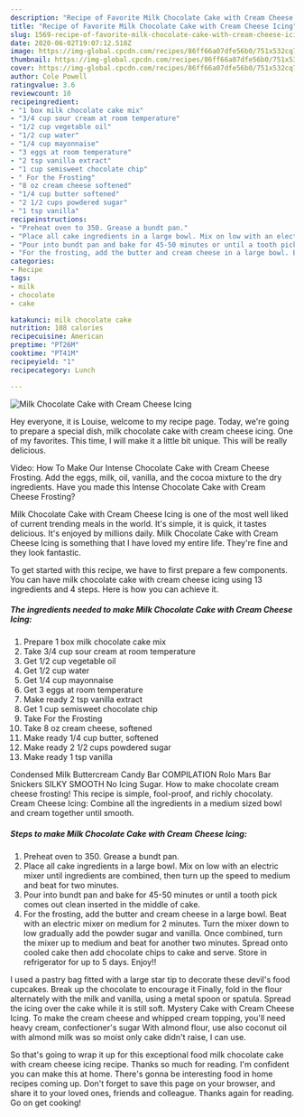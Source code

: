 ```yaml
---
description: "Recipe of Favorite Milk Chocolate Cake with Cream Cheese Icing"
title: "Recipe of Favorite Milk Chocolate Cake with Cream Cheese Icing"
slug: 1569-recipe-of-favorite-milk-chocolate-cake-with-cream-cheese-icing
date: 2020-06-02T19:07:12.518Z
image: https://img-global.cpcdn.com/recipes/86ff66a07dfe56b0/751x532cq70/milk-chocolate-cake-with-cream-cheese-icing-recipe-main-photo.jpg
thumbnail: https://img-global.cpcdn.com/recipes/86ff66a07dfe56b0/751x532cq70/milk-chocolate-cake-with-cream-cheese-icing-recipe-main-photo.jpg
cover: https://img-global.cpcdn.com/recipes/86ff66a07dfe56b0/751x532cq70/milk-chocolate-cake-with-cream-cheese-icing-recipe-main-photo.jpg
author: Cole Powell
ratingvalue: 3.6
reviewcount: 10
recipeingredient:
- "1 box milk chocolate cake mix"
- "3/4 cup sour cream at room temperature"
- "1/2 cup vegetable oil"
- "1/2 cup water"
- "1/4 cup mayonnaise"
- "3 eggs at room temperature"
- "2 tsp vanilla extract"
- "1 cup semisweet chocolate chip"
- " For the Frosting"
- "8 oz cream cheese softened"
- "1/4 cup butter softened"
- "2 1/2 cups powdered sugar"
- "1 tsp vanilla"
recipeinstructions:
- "Preheat oven to 350. Grease a bundt pan."
- "Place all cake ingredients in a large bowl. Mix on low with an electric mixer until ingredients are combined, then turn up the speed to medium and beat for two minutes."
- "Pour into bundt pan and bake for 45-50 minutes or until a tooth pick comes out clean inserted in the middle of cake."
- "For the frosting, add the butter and cream cheese in a large bowl. Beat with an electric mixer on medium for 2 minutes. Turn the mixer down to low gradually add the powder sugar and vanilla. Once combined, turn the mixer up to medium and beat for another two minutes. Spread onto cooled cake then add chocolate chips to cake and serve. Store in refrigerator for up to 5 days. Enjoy!!"
categories:
- Recipe
tags:
- milk
- chocolate
- cake

katakunci: milk chocolate cake 
nutrition: 108 calories
recipecuisine: American
preptime: "PT26M"
cooktime: "PT41M"
recipeyield: "1"
recipecategory: Lunch

---
```



![Milk Chocolate Cake with Cream Cheese Icing](https://img-global.cpcdn.com/recipes/86ff66a07dfe56b0/751x532cq70/milk-chocolate-cake-with-cream-cheese-icing-recipe-main-photo.jpg)

Hey everyone, it is Louise, welcome to my recipe page. Today, we're going to prepare a special dish, milk chocolate cake with cream cheese icing. One of my favorites. This time, I will make it a little bit unique. This will be really delicious.

Video: How To Make Our Intense Chocolate Cake with Cream Cheese Frosting. Add the eggs, milk, oil, vanilla, and the cocoa mixture to the dry ingredients. Have you made this Intense Chocolate Cake with Cream Cheese Frosting?

Milk Chocolate Cake with Cream Cheese Icing is one of the most well liked of current trending meals in the world. It's simple, it is quick, it tastes delicious. It's enjoyed by millions daily. Milk Chocolate Cake with Cream Cheese Icing is something that I have loved my entire life. They're fine and they look fantastic.


To get started with this recipe, we have to first prepare a few components. You can have milk chocolate cake with cream cheese icing using 13 ingredients and 4 steps. Here is how you can achieve it.

<!--inarticleads1-->

##### The ingredients needed to make Milk Chocolate Cake with Cream Cheese Icing:

1. Prepare 1 box milk chocolate cake mix
1. Take 3/4 cup sour cream at room temperature
1. Get 1/2 cup vegetable oil
1. Get 1/2 cup water
1. Get 1/4 cup mayonnaise
1. Get 3 eggs at room temperature
1. Make ready 2 tsp vanilla extract
1. Get 1 cup semisweet chocolate chip
1. Take  For the Frosting
1. Take 8 oz cream cheese, softened
1. Make ready 1/4 cup butter, softened
1. Make ready 2 1/2 cups powdered sugar
1. Make ready 1 tsp vanilla


Condensed Milk Buttercream Candy Bar COMPILATION Rolo Mars Bar Snickers SILKY SMOOTH No Icing Sugar. How to make chocolate cream cheese frosting! This recipe is simple, fool-proof, and richly chocolaty. Cream Cheese Icing: Combine all the ingredients in a medium sized bowl and cream together until smooth. 

<!--inarticleads2-->

##### Steps to make Milk Chocolate Cake with Cream Cheese Icing:

1. Preheat oven to 350. Grease a bundt pan.
1. Place all cake ingredients in a large bowl. Mix on low with an electric mixer until ingredients are combined, then turn up the speed to medium and beat for two minutes.
1. Pour into bundt pan and bake for 45-50 minutes or until a tooth pick comes out clean inserted in the middle of cake.
1. For the frosting, add the butter and cream cheese in a large bowl. Beat with an electric mixer on medium for 2 minutes. Turn the mixer down to low gradually add the powder sugar and vanilla. Once combined, turn the mixer up to medium and beat for another two minutes. Spread onto cooled cake then add chocolate chips to cake and serve. Store in refrigerator for up to 5 days. Enjoy!!


I used a pastry bag fitted with a large star tip to decorate these devil&#39;s food cupcakes. Break up the chocolate to encourage it Finally, fold in the flour alternately with the milk and vanilla, using a metal spoon or spatula. Spread the icing over the cake while it is still soft. Mystery Cake with Cream Cheese Icing. To make the cream cheese and whipped cream topping, you&#39;ll need heavy cream, confectioner&#39;s sugar With almond flour, use also coconut oil with almond milk was so moist only cake didn&#39;t raise, I can use. 

So that's going to wrap it up for this exceptional food milk chocolate cake with cream cheese icing recipe. Thanks so much for reading. I'm confident you can make this at home. There's gonna be interesting food in home recipes coming up. Don't forget to save this page on your browser, and share it to your loved ones, friends and colleague. Thanks again for reading. Go on get cooking!
